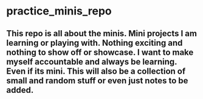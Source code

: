 # practice_minis_repo

## This repo is all about the minis. Mini projects I am learning or playing with. Nothing exciting and nothing to show off or showcase. I want to make myself accountable and always be learning. Even if its mini. This will also be a collection of small and random stuff or even just notes to be added.  
